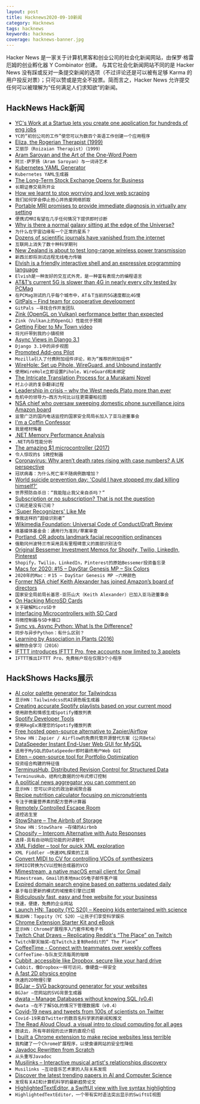 ```yaml
---
layout: post
title: Hacknews2020-09-10新闻
category: Hacknews
tags: hacknews
keywords: hacknews
coverage: hacknews-banner.jpg
---
```


Hacker News 是一家关于计算机黑客和创业公司的社会化新闻网站，由保罗·格雷厄姆的创业孵化器 Y Combinator 创建。
与其它社会化新闻网站不同的是 Hacker News 没有踩或反对一条提交新闻的选项（不过评论还是可以被有足够 Karma 的用户投反对票）；只可以赞或是完全不投票。简而言之，Hacker News 允许提交任何可以被理解为“任何满足人们求知欲”的新闻。

## HackNews Hack新闻


- [YC's Work at a Startup lets you create one application for hundreds of eng jobs](https://www.workatastartup.com/?utm_source=hn_jobs)
- `YC的“初创公司的工作”使您可以为数百个英语工作创建一个应用程序`
- [Eliza, the Rogerian Therapist (1999)](http://psych.fullerton.edu/mbirnbaum/psych101/Eliza.htm)
- `艾丽莎（Roizaian Therapist）（1999）`
- [Aram Saroyan and the Art of the One-Word Poem](https://thereader.mitpress.mit.edu/art-of-one-word-poem/)
- `阿兰·萨罗扬（Aram Saroyan）与一词诗艺术`
- [Kubernetes YAML Generator](https://k8syaml.com/)
- `Kubernetes YAML生成器`
- [The Long-Term Stock Exchange Opens for Business](https://blog.ltse.com/the-long-term-stock-exchange-opens-for-business-38b13f51e87b)
- `长期证券交易所开业`
- [How we learnt to stop worrying and love web scraping](https://www.nature.com/articles/d41586-020-02558-0)
- `我们如何学会停止担心并热爱网络抓取`
- [Portable MRI promises to provide immediate diagnosis in virtually any setting](https://news.yale.edu/2020/09/08/portable-mri-can-detect-brain-abnormalities-bedside)
- `便携式MRI有望在几乎任何情况下提供即时诊断`
- [Why is there a normal galaxy sitting at the edge of the Universe?](https://www.syfy.com/syfywire/why-is-there-a-normal-galaxy-sitting-at-the-edge-of-the-universe)
- `为什么在宇宙边缘有一个正常的星系？`
- [Dozens of scientific journals have vanished from the internet](https://www.sciencemag.org/news/2020/09/dozens-scientific-journals-have-vanished-internet-and-no-one-preserved-them)
- `互联网上消失了数十种科学期刊`
- [New Zealand is about to test long-range wireless power transmission](https://singularityhub.com/2020/08/30/new-zealand-is-about-to-test-long-range-wireless-power-transmission/)
- `新西兰即将测试远程无线电力传输`
- [Elvish is a friendly interactive shell and an expressive programming language](https://elv.sh)
- `Elvish是一种友好的交互式外壳，是一种富有表现力的编程语言`
- [AT&T’s current 5G is slower than 4G in nearly every city tested by PCMag](https://arstechnica.com/information-technology/2020/09/atts-current-5g-is-slower-than-4g-in-nearly-every-city-tested-by-pcmag/)
- `在PCMag测试的几乎每个城市中，AT＆T当前的5G速度都比4G慢`
- [GitPals – Find team for cooperative development](https://www.gitpals.com/)
- `GitPals –寻找合作开发团队`
- [Zink (OpenGL on Vulkan) performance better than expected](http://www.supergoodcode.com/funday/)
- `Zink（Vulkan上的OpenGL）性能优于预期`
- [Getting Fiber to My Town video](https://www.youtube.com/watch?v=ASXJgvy3mEg)
- `将光纤带到我的小镇视频`
- [Async Views in Django 3.1](https://testdriven.io/blog/django-async-views/)
- `Django 3.1中的异步视图`
- [Promoted Add-ons Pilot](https://blog.mozilla.org/addons/2020/09/09/introducing-the-promoted-add-ons-pilot/)
- `Mozilla引入了付费附加组件评论，称为“推荐的附加组件”`
- [WireHole: Set up Pihole, WireGuard, and Unbound instantly](https://github.com/IAmStoxe/wirehole)
- `使用WireHole立即设置Pihole，WireGuard和未绑定`
- [The Intricate Translation Process for a Murakami Novel](https://lithub.com/inside-the-intricate-translation-process-for-a-murakami-novel/)
- `村上小说的复杂翻译过程`
- [Leadership in crisis – why the West needs Plato more than ever](https://engelsbergideas.com/essays/leadership-in-crisis-why-the-west-needs-plato-more-than-ever/)
- `危机中的领导力–西方为何比以往更需要柏拉图`
- [NSA chief who oversaw sweeping domestic phone surveillance joins Amazon board](https://www.zerohedge.com/political/longtime-nsa-chief-who-oversaw-illegal-domestic-surveillance-joins-amazon-board-directors)
- `监管广泛的国内电话监控的国家安全局局长加入了亚马逊董事会`
- [I'm a Coffin Confessor](https://www.newsweek.com/coffin-confessor-tell-secrets-beyond-grave-1529381)
- `我是棺材悔者`
- [.NET Memory Performance Analysis](https://github.com/Maoni0/mem-doc/blob/master/doc/.NETMemoryPerformanceAnalysis.md)
- `.NET内存性能分析`
- [The amazing $1 microcontroller (2017)](https://jaycarlson.net/microcontrollers/)
- `令人惊叹的$ 1微控制器`
- [Coronavirus: Why aren’t death rates rising with case numbers? A UK perspective](https://theconversation.com/coronavirus-why-arent-death-rates-rising-with-case-numbers-145865)
- `冠状病毒：为什么死亡率不随病例数增加？`
- [World suicide prevention day: 'Could I have stopped my dad killing himself?'](https://www.bbc.co.uk/news/stories-54088546)
- `世界预防自杀日：“我能阻止我父亲自杀吗？”`
- [Subscription or no subscription? That is not the question](https://ia.net/topics/subscription-or-no-subscription)
- `订阅还是没有订阅？`
- ['Super Recognizers' Like Me](https://www.vice.com/en_us/article/ep487p/how-police-are-using-super-recognizers-like-me-to-track-criminals)
- `像我这样的“超级识别者”`
- [Wikimedia Foundation: Universal Code of Conduct/Draft Review](https://meta.wikimedia.org/w/index.php?title=Universal_Code_of_Conduct/Draft_review)
- `维基媒体基金会：通用行为准则/草案审查`
- [Portland, OR adopts landmark facial recognition ordinances](https://thehill.com/policy/technology/515772-portland-adopts-landmark-facial-recognition-ordinance)
- `俄勒冈州波特兰市采用具有里程碑意义的面部识别法令`
- [Original Bessemer Investment Memos for Shopify, Twilio, LinkedIn, Pinterest](https://www.bvp.com/memos)
- `Shopify，Twilio，LinkedIn，Pinterest的原始Bessemer投资备忘录`
- [Macs for 2020: #15 – DayStar Genesis MP – Six Colors](https://sixcolors.com/post/2020/09/20-macs-for-2020-15-daystar-genesis-mp/)
- `2020年的Mac：＃15 – DayStar Genesis MP –六种颜色`
- [Former NSA chief Keith Alexander has joined Amazon’s board of directors](https://www.theverge.com/2020/9/9/21429635/amazon-keith-alexander-board-of-directors-nsa-cyber-command)
- `国家安全局前局长基思·亚历山大（Keith Alexander）已加入亚马逊董事会`
- [On Hacking MicroSD Cards](https://www.bunniestudios.com/blog/?p=3554)
- `关于破解MicroSD卡`
- [Interfacing Microcontrollers with SD Card](https://openlabpro.com/guide/interfacing-microcontrollers-with-sd-card/)
- `将微控制器与SD卡接口`
- [Sync vs. Async Python: What Is the Difference?](https://blog.miguelgrinberg.com/post/sync-vs-async-python-what-is-the-difference)
- `同步与异步Python：有什么区别？`
- [Learning by Association in Plants (2016)](http://www.nature.com/articles/srep38427)
- `植物协会学习（2016）`
- [IFTTT introduces IFTTT Pro, free accounts now limited to 3 applets](https://ifttt.com/explore/introducing_ifttt_pro)
- `IFTTT推出IFTTT Pro，免费帐户现在仅限3个小程序`


## HackShows Hacks展示

- [ AI color palette generator for Tailwindcss](https://tailwind.ink/)
- `显示HN：Tailwindcss的AI调色板生成器`
- [ Creating accurate Spotify playlists based on your current mood](https://github.com/kabirvirji/colortherapy)
- `使用颜色和情感生成Spotify播放列表`
- [ Spotify Developer Tools](https://github.com/kabirvirji/spoticlean)
- `使用RegEx清理您的Spotify播放列表`
- [ Free hosted open-source alternative to Zapier/Airflow](https://cloud.titanoboa.io/index.html)
- `Show HN：Zapier / Airflow的免费托管开源替代方案（公共Beta）`
- [ DataSpeeder Instant End-User Web GUI for MySQL](https://www.dataspeeder.com)
- `适用于MySQL的DataSpeeder即时最终用户Web GUI`
- [ Eiten – open-source tool for Portfolio Optimization](https://github.com/tradytics/eiten)
- `投资组合构建的特征值`
- [ TerminusHub, Distributed Revision Control for Structured Data](https://terminusdb.com/hub/)
- `TerminusHub，结构化数据的分布式修订控制`
- [ A political news aggregator you can comment on](https://www.newscomment.us/)
- `显示HN：您可以评论的政治新闻聚合器`
- [ Recipe nutrition calculator focusing on micronutrients](https://www.soupersage.com/recipe-nutrition-calculator)
- `专注于微量营养素的配方营养计算器`
- [ Remotely Controlled Escape Room](https://www.thebureauorlando.com/remote-games)
- `遥控逃生室`
- [ StowShare – The Airbnb of Storage](https://getstowshare.com/)
- `Show HN：StowShare –存储的Airbnb`
- [ Choosify – Intercom Alternative with Auto Responses](https://choosify.chat/)
- `选择-具有自动响应功能的对讲替代`
- [ XML Fiddler – tool for quick XML exploration](https://masa331.github.io/xml_fiddler/)
- `XML Fiddler –快速XML探索的工具`
- [ Convert MIDI to CV for controlling VCOs of synthesizers](https://github.com/schollz/midi2cv)
- `将MIDI转换为CV以控制合成器的VCO`
- [ Mimestream, a native macOS email client for Gmail](https://mimestream.com)
- `Mimestream，Gmail的本地macOS电子邮件客户端`
- [ Expired domain search engine based on patterns updated daily](https://rescue.domains)
- `基于每日更新的模式的域搜索引擎已过期`
- [ Ridiculously fast, easy and free website for your business](https://thewebappmarket.com/done-dave-review/)
- `快速，便捷，免费的企业网站`
- [Launch HN: Tappity (YC S20) – Keeping kids entertained with science](item?id=24423463)
- `推出HN：Tappity（YC S20）–让孩子们享受科学娱乐`
- [ Chrome Extension Starter Kit and eBook](https://ChromeExtensionKit.com?ref=showhn)
- `显示HN：Chrome扩展程序入门套件和电子书`
- [ Twitch Chat Draws – Replicating Reddit's “The Place” on Twitch](https://github.com/petargyurov/twitch-draws)
- `Twitch聊天抽奖–在Twitch上复制Reddit的“ The Place”`
- [ CoffeeTime - Connect with teammates over weekly coffees](https://letscoffeetime.com/)
- `CoffeeTime-与队友交流每周的咖啡`
- [ Cubbit, accessible like Dropbox, secure like your hard drive](https://business.cubbit.io)
- `Cubbit，像Dropbox一样可访问，像硬盘一样安全`
- [ A fast 2D physics engine](https://github.com/mtsamis/box2d-optimized)
- `快速的2D物理引擎`
- [ BGJar – SVG background generator for your websites](https://bgjar.com/)
- `BGJar –您网站的SVG背景生成器`
- [ dwata – Manage Databases without knowing SQL (v0.4)](https://dwata.com/)
- `dwata –在不了解SQL的情况下管理数据库（v0.4）`
- [ Covid-19 news and tweets from 100s of scientists on Twitter](https://covidexperttweets.com/)
- `Covid-19来自Twitter的数百名科学家的新闻和推文`
- [ The Read Aloud Cloud, a visual intro to cloud computing for all ages](https://www.amazon.com/Read-Aloud-Cloud-Innocents-Inside/dp/1119677629/)
- `朗读云，所有年龄段的云计算的直观介绍`
- [ I built a Chrome extension to make recipe websites less terrible](https://chrome.google.com/webstore/detail/recipe-cart-viewer-grocer/ninjhiamekocpfhnaidinipdocmbiikp?hl=en)
- `我构建了一个Chrome扩展程序，以使食谱网站的安全性降低`
- [ Javadoc Rewritten from Scratch](https://github.com/sebkur/javadoc-ng)
- `从头重写Javadoc`
- [ Musilinks – Interactive musical artist's relationships discovery](http://www.musilinks.com)
- `Musilinks –互动音乐艺术家的人际关系发现`
- [ Discover the latest trending papers in AI and Computer Science](https://42papers.com/)
- `发现有关AI和计算机科学的最新趋势论文`
- [ HighlightedTextEditor, a SwiftUI view with live syntax highlighting](https://github.com/kyle-n/HighlightedTextEditor)
- `HighlightedTextEditor，一个带有实时语法突出显示的SwiftUI视图`

